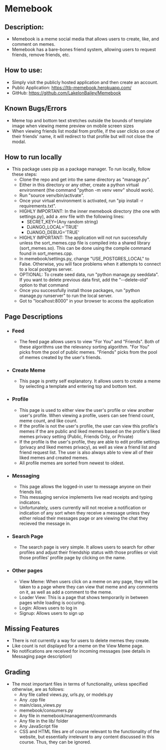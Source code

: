 # Memebook

## Description:
- Memebook is a meme social media that allows users to create, like, and comment on memes.
- Memebook has a bare-bones friend system, allowing users to request friends, remove friends, etc.

## How to use:
- Simply visit the publicly hosted application and then create an account.
- Public Application: https://ltb-memebook.herokuapp.com/
- GitHub: https://github.com/LakelonBailey/Memebook

## Known Bugs/Errors
- Meme top and bottom text stretches outside the bounds of template image when viewing meme preview on mobile screen sizes
- When viewing friends list modal from profile, if the user clicks on one of their friends' name, it will redirect to that profile but will not close the modal.

## How to run locally
- This package uses pip as a package manager. To run locally, follow these steps:
    - Clone the repo and get into the same directory as "manage.py".
    - Either in this directory or any other, create a python virtual environment (the command "python -m venv venv" should work).
    - Run "source venv/bin/activate".
    - Once your virtual environment is activated, run "pip install -r requirements.txt".
    - HIGHLY IMPORTANT: In the inner memebook directory (the one with settings.py), add a .env file with the following lines:
        - SECRET_KEY={Any random string}
        - DJANGO_LOCAL='TRUE'
        - DJANGO_DEBUG='TRUE'
    - HIGHLY IMPORTANT: The application will not run successfully unless the sort_memes.cpp file is compiled into a shared library (sort_memes.so). This can be done using the compile command found in sort_memes.cpp.
    - In memebook/settings.py, change "USE_POSTGRES_LOCAL" to False. Otherwise, you will face problems when it attempts to connect to a local postgres server.
    - OPTIONAL: To create seed data, run "python manage.py seeddata". If you want to delete previous data first, add the "--delete-old" option to that command
    - Once you successfully install those packages, run "python manage.py runserver" to run the local server.
    - Got to "localhost:8000" in your browser to access the application

## Page Descriptions
- ### Feed
    - The feed page allows users to view "For You" and "Friends". Both of these algorithms use the relevancy sorting algorithm. "For You" picks from the pool of public memes. "Friends" picks from the pool of memes created by the user's friends.
- ### Create Meme
    - This page is pretty self explanatory. It allows users to create a meme by selecting a template and entering top and bottom text.
- ### Profile
    - This page is used to either view the user's profile or view another user's profile. When viewing a profile, users can see friend count, meme count, and like count.
    - If the profile is not the user's profile, the user can view this profile's memes if the are public and liked memes based on the profile's liked memes privacy setting (Public, Friends Only, or Private)
    - If the profile is the user's profile, they are able to edit profile settings (privacy and liked memes privacy), as well as view a friend list and friend request list. The user is also always able to view all of their liked memes and created memes.
    - All profile memes are sorted from newest to oldest.
- ### Messaging
    - This page allows the logged-in user to message anyone on their friends list.
    - This messaging service implements live read receipts and typing indicators.
    - Unfortunately, users currently will not receive a notification or indication of any sort when they receive a message unless they either reload their messages page or are viewing the chat they recieved the message in.
- ### Search Page
    - The search page is very simple. It allows users to search for other profiles and adjust their friendship status with those profiles or visit those profiles' profile page by clicking on the name.
- ### Other pages
    - View Meme: When users click on a meme on any page, they will be taken to a page where they can view that meme and any comments on it, as well as add a comment to the meme.
    - Loader View: This is a page that shows temporarily in between pages while loading is occuring.
    - Login: Allows users to log in
    - Signup: Allows users to sign up

## Missing Features
- There is not currently a way for users to delete memes they create.
- Like count is not displayed for a meme on the View Meme page.
- No notifications are received for incoming messages (see details in Messaging page description)

## Grading
- The most important files in terms of functionality, unless specified otherwise, are as follows:
    - Any file called views.py, urls.py, or models.py
    - Any .cpp file
    - main/class_views.py
    - memebook/consumers.py
    - Any file in memebook/management/commands
    - Any file in the lib/ folder
    - Any JavaScript file
    - CSS and HTML files are of course relevant to the functionality of the website, but essentially irrelevant to any content discussed in this course. Thus, they can be ignored.
